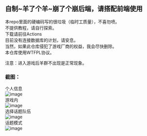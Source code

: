 ## 自制~羊了个羊~崩了个崩后端，请搭配前端使用
本repo里面的硬编码写的很垃圾（临时工质量），不喜勿喷。  
不提供教程，请自行探索。  
下载请前往Actions  
目前没有连接数据库的计划，请安息。  
当然，如果此仓库侵犯了游戏厂商的权益，我会尽快删除。  
本仓库使用WTFPL协议。  

注意：进入游戏后羊群不出现是正常现象。  

### 截图：  
个人信息  
![image](https://user-images.githubusercontent.com/64446140/190565880-ebde7b50-e172-44c8-b4fa-ca4ff154d7e4.png)  
游戏内  
![image](https://user-images.githubusercontent.com/64446140/190565977-7ebbf4fa-ae46-4b7d-895f-4283d8147123.png)  
选择话题队伍  
![image](https://user-images.githubusercontent.com/64446140/190566110-361148b6-05be-47b5-a845-832a9868a1d2.png)  
话题模式  
![image](https://user-images.githubusercontent.com/64446140/190566203-a8d6ae1e-f806-46c6-b387-adbbc27f0f47.png)  
